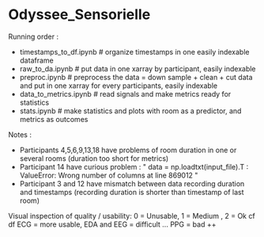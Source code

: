 # Odyssee_Sensorielle

Running order : 
* timestamps_to_df.ipynb # organize timestamps in one easily indexable dataframe
* raw_to_da.ipynb # put data in one xarray by participant, easily indexable
* preproc.ipynb # preprocess the data = down sample + clean + cut data and put in one xarray for every participants, easily indexable
* data_to_metrics.ipynb # read signals and make metrics ready for statistics
* stats.ipynb # make statistics and plots with room as a predictor, and metrics as outcomes


Notes : 

* Participants 4,5,6,9,13,18 have problems of room duration in one or several rooms (duration too short for metrics)
* Participant 14 have curious problem : " data = np.loadtxt(input_file).T : ValueError: Wrong number of columns at line 869012 "
* Participant 3 and 12 have mismatch between data recording duration and timestamps (recording duration is shorter than timestamp of last room)

Visual inspection of quality / usability: 0 = Unusable, 1 = Medium , 2 = Ok
cf df
ECG = more usable, 
EDA and EEG = difficult ...
PPG = bad ++





